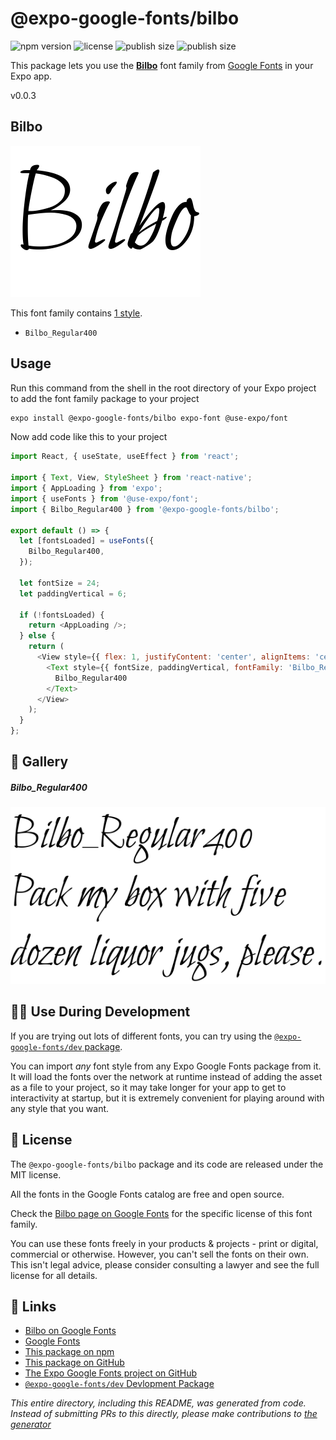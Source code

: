 # @expo-google-fonts/bilbo

![npm version](https://flat.badgen.net/npm/v/@expo-google-fonts/bilbo)
![license](https://flat.badgen.net/github/license/expo/google-fonts)
![publish size](https://flat.badgen.net/packagephobia/install/@expo-google-fonts/bilbo)
![publish size](https://flat.badgen.net/packagephobia/publish/@expo-google-fonts/bilbo)

This package lets you use the [**Bilbo**](https://fonts.google.com/specimen/Bilbo) font family from [Google Fonts](https://fonts.google.com/) in your Expo app.

v0.0.3

## Bilbo

![Bilbo](./font-family.png)

This font family contains [1 style](#-gallery).

- `Bilbo_Regular400`

## Usage

Run this command from the shell in the root directory of your Expo project to add the font family package to your project
```sh
expo install @expo-google-fonts/bilbo expo-font @use-expo/font
```

Now add code like this to your project
```js
import React, { useState, useEffect } from 'react';

import { Text, View, StyleSheet } from 'react-native';
import { AppLoading } from 'expo';
import { useFonts } from '@use-expo/font';
import { Bilbo_Regular400 } from '@expo-google-fonts/bilbo';

export default () => {
  let [fontsLoaded] = useFonts({
    Bilbo_Regular400,
  });

  let fontSize = 24;
  let paddingVertical = 6;

  if (!fontsLoaded) {
    return <AppLoading />;
  } else {
    return (
      <View style={{ flex: 1, justifyContent: 'center', alignItems: 'center' }}>
        <Text style={{ fontSize, paddingVertical, fontFamily: 'Bilbo_Regular400' }}>
          Bilbo_Regular400
        </Text>
      </View>
    );
  }
};

```

## 🔡 Gallery

##### Bilbo_Regular400
![Bilbo_Regular400](./55d2e6fb7257d5ade5d2419927eebf1f0c78ba65154b64d0cb737b6c8fa6a7df.ttf.png)


## 👩‍💻 Use During Development

If you are trying out lots of different fonts, you can try using the [`@expo-google-fonts/dev` package](https://github.com/expo/google-fonts/tree/master/font-packages/dev#readme).

You can import *any* font style from any Expo Google Fonts package from it. It will load the fonts
over the network at runtime instead of adding the asset as a file to your project, so it may take longer
for your app to get to interactivity at startup, but it is extremely convenient
for playing around with any style that you want.

## 📖 License

The `@expo-google-fonts/bilbo` package and its code are released under the MIT license.

All the fonts in the Google Fonts catalog are free and open source.

Check the [Bilbo page on Google Fonts](https://fonts.google.com/specimen/Bilbo) for the specific license of this font family.

You can use these fonts freely in your products & projects - print or digital, commercial or otherwise. However, you can't sell the fonts on their own. This isn't legal advice, please consider consulting a lawyer and see the full license for all details.

## 🔗 Links

- [Bilbo on Google Fonts](https://fonts.google.com/specimen/Bilbo)
- [Google Fonts](https://fonts.google.com/)
- [This package on npm](https://www.npmjs.com/package/@expo-google-fonts/bilbo)
- [This package on GitHub](https://github.com/expo/google-fonts/tree/master/font-packages/bilbo)
- [The Expo Google Fonts project on GitHub](https://github.com/expo/google-fonts)
- [`@expo-google-fonts/dev` Devlopment Package](https://github.com/expo/google-fonts/tree/master/font-packages/dev)


*This entire directory, including this README, was generated from code. Instead of submitting PRs to this directly, please make contributions to [the generator](https://github.com/expo/google-fonts/tree/master/packages/generator)*
